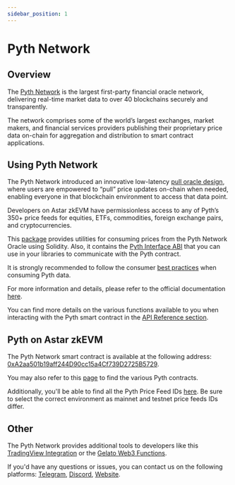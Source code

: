 ```yaml
---
sidebar_position: 1
---
```


# Pyth Network

[Pyth Network]: https://pyth.network/

## Overview

The [Pyth Network] is the largest first-party financial oracle network, delivering real-time market data to over 40 blockchains securely and transparently.

The network comprises some of the world’s largest exchanges, market makers, and financial services providers publishing their proprietary price data on-chain for aggregation and distribution to smart contract applications.

## Using Pyth Network
                                                                                       
The Pyth Network introduced an innovative low-latency [pull oracle design](https://docs.pyth.network/documentation/pythnet-price-feeds/on-demand), where users are empowered to “pull” price updates on-chain when needed, enabling everyone in that blockchain environment to access that data point. 

Developers on Astar zkEVM have permissionless access to any of Pyth’s 350+ price feeds for equities, ETFs, commodities, foreign exchange pairs, and cryptocurrencies.

This [package](https://github.com/pyth-network/pyth-crosschain/tree/main/target_chains/ethereum/sdk/solidity) provides utilities for consuming prices from the Pyth Network Oracle using Solidity. Also, it contains the [Pyth Interface ABI](https://github.com/pyth-network/pyth-crosschain/blob/main/target_chains/ethereum/sdk/solidity/abis/IPyth.json) that you can use in your libraries to communicate with the Pyth contract.

It is strongly recommended to follow the consumer [best practices](https://docs.pyth.network/documentation/pythnet-price-feeds/best-practices) when consuming Pyth data. 

For more information and details, please refer to the official documentation [here](https://docs.pyth.network/documentation).

You can find more details on the various functions available to you when interacting with the Pyth smart contract in the [API Reference section](https://docs.pyth.network/evm).

## Pyth on Astar zkEVM

The Pyth Network smart contract is available at the following address: [0xA2aa501b19aff244D90cc15a4Cf739D2725B5729](https://zkatana.blockscout.com/address/0xA2aa501b19aff244D90cc15a4Cf739D2725B5729).

You may also refer to this [page](https://docs.pyth.network/documentation/pythnet-price-feeds/evm) to find the various Pyth contracts.

Additionally, you'll be able to find all the Pyth Price Feed IDs [here](https://pyth.network/developers/price-feed-ids). Be sure to select the correct environment as mainnet and testnet price feeds IDs differ.

## Other

The Pyth Network provides additional tools to developers like this [TradingView Integration](https://docs.pyth.network/guides/how-to-create-tradingview-charts) or the [Gelato Web3 Functions](https://docs.pyth.network/guides/how-to-schedule-price-updates-with-gelato).  

If you'd have any questions or issues, you can contact us on the following platforms: [Telegram](https://t.me/Pyth_Network), [Discord](https://discord.gg/invite/PythNetwork), [Website](https://pyth.network/contact).
